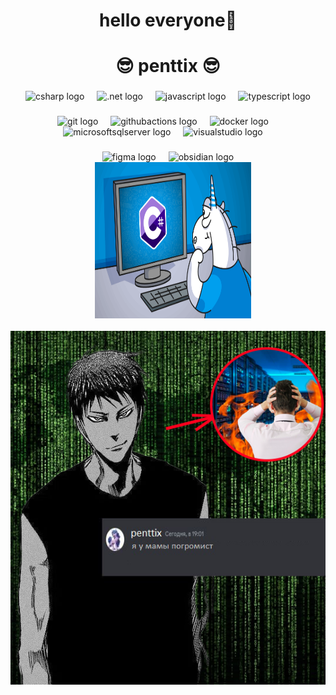 
<h1 align="center"> hello everyone👋</h1>
<h1 align="center">😎 penttix 😎</h1>

###

<div align="center">
  <img src="https://skillicons.dev/icons?i=cs" height="40" alt="csharp logo"  />
  <img width="12" />

  <img src="https://skillicons.dev/icons?i=dotnet" height="40" alt=".net logo"  />
  <img width="12" />

  <img src="https://skillicons.dev/icons?i=js" height="40" alt="javascript logo"  />
  <img width="12" />

  <img src="https://skillicons.dev/icons?i=ts" height="40" alt="typescript logo"  />
 
</div>

###

<div align="center">
  <img src="https://skillicons.dev/icons?i=git" height="40" alt="git logo"  />
  <img width="12" />

  <img src="https://skillicons.dev/icons?i=githubactions" height="40" alt="githubactions logo"  />
  <img width="12" />

  <img src="https://skillicons.dev/icons?i=docker" height="40" alt="docker logo"  />
  <img width="12" />

  <img src="https://cdn.jsdelivr.net/gh/devicons/devicon/icons/microsoftsqlserver/microsoftsqlserver-plain.svg" height="40" alt="microsoftsqlserver logo"  />
  <img width="12" />

  <img src="https://skillicons.dev/icons?i=visualstudio" height="40" alt="visualstudio logo"  />
  <img width="12" />
</div>

###


<div align="center">
  <img src="https://skillicons.dev/icons?i=figma" height="40" alt="figma logo"  />
  <img width="12" />

  <img src="https://skillicons.dev/icons?i=obsidian" height="40" alt="obsidian logo"  />
</div>

<div align="center"> 
  <img width="12" />
  <img src="https://github.com/penttix/penttix/blob/main/pvs.png" alt="PVS-Studio" width="250" height="250">
</div>

<div align="center">
  <img width="12" />
  <img src="https://github.com/penttix/penttix/blob/main/POGROMIST.png" alt="pogromist">
</div>
